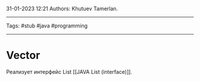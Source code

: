 31-01-2023
12:21
Authors: Khutuev Tamerlan.
***
Tags: #stub #java #programming 
***
# Vector

Реализует интерфейс List [[JAVA List (interface)]].
